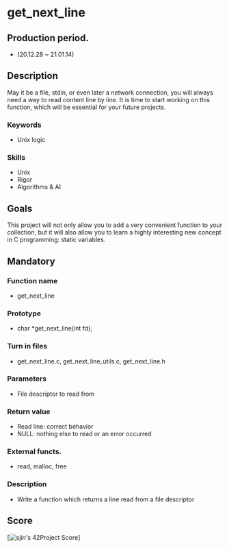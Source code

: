 # get_next_line

## Production period.
- (20.12.28 ~ 21.01.14)

## Description
May it be a file, stdin, or even later a network connection, you will always need a way to read content line by line. 
It is time to start working on this function, which will be essential for your future projects.

### Keywords
- Unix logic
### Skills
- Unix
- Rigor
- Algorithms & AI

## Goals
This project will not only allow you to add a very convenient function to your collection,
but it will also allow you to learn a highly interesting new concept in C programming:
static variables.

## Mandatory
### Function name 
- get_next_line
### Prototype
- char *get_next_line(int fd);
### Turn in files 
- get_next_line.c, get_next_line_utils.c, get_next_line.h
### Parameters 
- File descriptor to read from
### Return value
- Read line: correct behavior
- NULL: nothing else to read or an error occurred
### External functs.
- read, malloc, free
### Description
- Write a function which returns a line read from a file descriptor

## Score
[![sjin's 42Project Score](https://badge42.herokuapp.com/api/project/sjin/get_next_line)]
